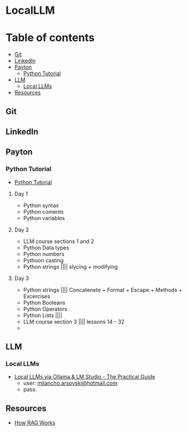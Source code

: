 # LocalLLM
# Table of contents
<!--ts-->
   * [Git](#git)           
   * [LinkedIn](#linkedin)        
   * [Payton](#payton)
      * [Python Tutorial](#python-tutorial)
   * [LLM](#llm)
     * [Local LLMs](#local-llms)
   * [Resources](#resources)       
<!--te-->

## Git
## LinkedIn
## Payton
### Python Tutorial
- [Python Tutorial](https://www.w3schools.com/python/default.asp)
1. Day 1
   - Python syntax
   - Python coments
   - Python variables 
   
3. Day 2
   - LLM course sections 1 and 2
   - Python Data types
   - Python numbers
   - Pythoon casting
   - Python strings |||| slycing + modifying
     
4. Day 3
   - Python strings |||| Concatenete + Format + Escape + Methods + Excercises
   - Python Booleans
   - Python Operators
   - Python Lists ||||
   - LLM course section 3 |||| lessons 14 - 32
   - 
## LLM
### Local LLMs
- [Local LLMs via Ollama & LM Studio - The Practical Guide](https://www.udemy.com/course/running-open-llms-locally-practical-guide/?couponCode=ST18MT170625A)
  - user: milancho.arsovski@hotmail.com 
  - pass: 
## Resources
- [How RAG Works](https://www.linkedin.com/posts/sketechnews_how-rag-works-in-6-steps-retrieval-augmented-activity-7342572138823909376-Axp0?utm_source=share&utm_medium=member_desktop&rcm=ACoAAAX_87UBO5Z1swZISKQMTgkggk73pB1v5cI)

